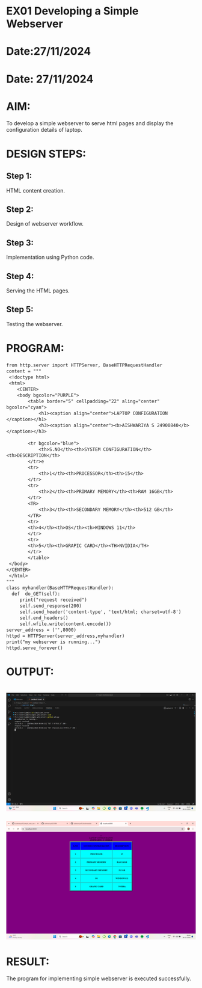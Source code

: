 # EX01 Developing a Simple Webserver

# Date:27/11/2024

# Date: 27/11/2024
# AIM:
To develop a simple webserver to serve html pages and display the configuration details of laptop.

# DESIGN STEPS:
## Step 1:
HTML content creation.

## Step 2:
Design of webserver workflow.

## Step 3:
Implementation using Python code.

## Step 4:
Serving the HTML pages.

## Step 5:
Testing the webserver.

# PROGRAM:
```
from http.server import HTTPServer, BaseHTTPRequestHandler
content = """
 <!doctype html>
 <html>
    <CENTER>
    <body bgcolor="PURPLE">
        <table border="5" cellpadding="22" aling="center" bgcolor="cyan">
            <h1><caption align="center">LAPTOP CONFIGURATION </caption></h1>
            <h3><caption align="center"><b>AISHWARIYA S 24900840</b></caption></h3>
        
        <tr bgcolor="blue">
            <th>S.NO</th><th>SYSTEM CONFIGURATION</th><th>DESCRIPTION</th>
        </tr>e
        <tr>
            <th>1</th><th>PROCESSOR</th><th>i5</th>
        </tr>
        <tr>
            <th>2</th><th>PRIMARY MEMORY</th><th>RAM 16GB</th>
        </tr>
        <TR>
            <th>3</th><th>SECONDARY MEMORY</th><th>512 GB</th>
        </TR>
        <tr>
        <th>4</th><th>OS</th><th>WINDOWS 11</th>
        </tr>
        <tr>
        <th>5</th><th>GRAPIC CARD</th><TH>NVIDIA</TH>
        </tr>
        </table>
 </body>
</CENTER>
 </html>
"""
class myhandler(BaseHTTPRequestHandler):
  def  do_GET(self):
     print("request received")
     self.send_response(200)
     self.send_header('content-type', 'text/html; charset=utf-8')
     self.end_headers()
     self.wfile.write(content.encode())
server_address = ('',8000)
httpd = HTTPServer(server_address,myhandler)
print("my webserver is running...")
httpd.serve_forever()
```
# OUTPUT:
![alt text](<Screenshot 2024-11-28 090507.png>)
=======



![alt text](<Screenshot 2024-11-28 090435.png>)
# RESULT:
The program for implementing simple webserver is executed successfully.
